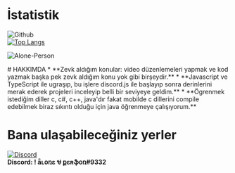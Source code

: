# İstatistik
![Github](https://github-readme-stats.vercel.app/api?username=Alone-Person&show_icons=true&theme=tokyonight)<br>
[![Top Langs](https://github-readme-stats.vercel.app/api/top-langs/?username=wioenena-q&layout=compact)](https://github.com/anuraghazra/github-readme-stats)

<p align="left"> <img src="https://komarev.com/ghpvc/?username=Alone-Person" alt="Alone-Person" /> </p>
# HAKKIMDA
* **Zevk aldığım konular: video düzenlemeleri yapmak ve kod yazmak başka pek zevk aldığım konu yok gibi birşeydir.**
* **Javascript ve TypeScript ile ugraşıp, bu işlere discord.js ile başlayıp sonra derinlerini merak ederek projeleri inceleyip belli bir seviyeye geldim.**
* **Ögrenmek istediğim diller c, c#, c++, java'dır fakat mobilde c dillerini compile edebilmek biraz sıkıntı olduğu için java öğrenmeye çalışıyorum.**


# Bana ulaşabileceğiniz yerler

[![Discord](https://camo.githubusercontent.com/cfdb7a62449afe712e9eb92977cf8190acb14fb16e173e128eff89736e212a1e/68747470733a2f2f696d672e736869656c64732e696f2f62616467652f646973636f72642532302d3732383944412e7376673f267374796c653d666f722d7468652d6261646765266c6f676f3d646973636f7264266c6f676f436f6c6f723d7768697465)](https://discord.gg/pJ8t8vR5a6)<br>
**Discord: ! ǟʟօռɛ Ꮰ քɛʀֆօռ#9332**
